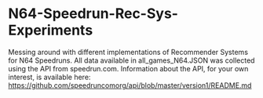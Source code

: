 # N64-Speedrun-Rec-Sys-Experiments
Messing around with different implementations of Recommender Systems for N64 Speedruns.
All data available in all_games_N64.JSON was collected using the API from speedrun.com.
Information about the API, for your own interest, is available here: https://github.com/speedruncomorg/api/blob/master/version1/README.md
